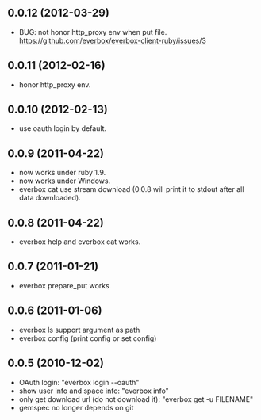 ## 0.0.12 (2012-03-29)

* BUG: not honor http_proxy env when put file. https://github.com/everbox/everbox-client-ruby/issues/3

## 0.0.11 (2012-02-16)

* honor http_proxy env.

## 0.0.10 (2012-02-13)

* use oauth login by default.

## 0.0.9 (2011-04-22)

* now works under ruby 1.9.
* now works under Windows.
* everbox cat use stream download (0.0.8 will print it to stdout after all data
  downloaded).

## 0.0.8 (2011-04-22)

* everbox help and everbox cat works.

## 0.0.7 (2011-01-21)

* everbox prepare_put works

## 0.0.6 (2011-01-06)

* everbox ls support argument as path
* everbox config (print config or set config)

## 0.0.5 (2010-12-02)

* OAuth login: "everbox login --oauth"
* show user info and space info: "everbox info"
* only get download url (do not download it): "everbox get -u FILENAME"
* gemspec no longer depends on git

